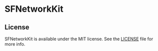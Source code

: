 # SFNetworkKit

## License

SFNetworkKit is available under the MIT license. See the [LICENSE][license-url] file for more info.


[license-url]: LICENSE
